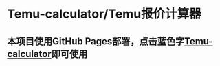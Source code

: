 # Temu-calculator/Temu报价计算器

## **本项目使用GitHub Pages部署，点击蓝色字[Temu-calculator](https://qssama-w.github.io/temu-calculator/)即可使用**
